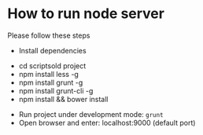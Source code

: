 # How to run node server

Please follow these steps

- Install dependencies
+ cd scriptsold project
+ npm install less -g
+ npm install grunt -g
+ npm install grunt-cli -g
+ npm install && bower install

- Run project under development mode: `grunt`
- Open browser and enter: localhost:9000 (default port)